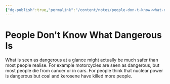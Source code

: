 ```yaml
---
{"dg-publish":true,"permalink":"/content/notes/people-don-t-know-what-dangerous-is/","noteIcon":"2"}
---
```


# People Don't Know What Dangerous Is

What is seen as dangerous at a glance might actually be much safer than most people realise. For example motorcycles are seen as dangerous, but most people die from cancer or in cars. For people think that nuclear power is dangerous but coal and kerosene have killed more people.